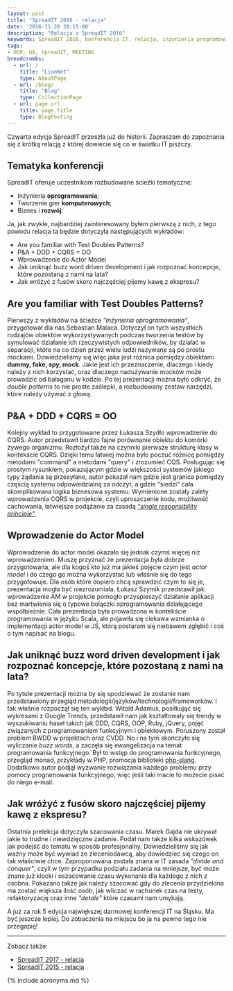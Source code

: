 ```yaml
---
layout: post
title: "SpreadIT 2016 - relacja"
date: '2016-11-20 20:15:00'
description: "Relacja z SpreadIT 2016"
keywords: SpreadIT 2016, konferencja IT, relacja, inżynieria programowania, jakość kodu, programowanie gier, biznes i rozwój
tags:
- OOP, QA, SpreadIT, MEETING
breadcrumbs:
  - url: /
    title: "LionNet"
    type: AboutPage
  - url: /blog/
    title: "Blog"
    type: CollectionPage
  - url: page.url
    title: page.title
    type: BlogPosting
---
```


Czwarta edycja SpreadIT przeszła już do historii. Zapraszam do zapoznania się
z krótką relacją z której dowiecie się co w światku IT piszczy.

## Tematyka konferencji

SpreadIT oferuje uczestnikom rozbudowane ścieżki tematyczne:

* Inżynieria **oprogramowania**;
* Tworzenie gier **komputerowych**;
* Biznes i **rozwój**.

Ja, jak zwykle, najbardziej zainteresowany byłem pierwszą z nich, z tego powodu
relacja ta będzie dotyczyła następujących wykładów:

* Are you familiar with Test Doubles Patterns?
* P&A + DDD + CQRS = OO
* Wprowadzenie do Actor Model
* Jak uniknąć buzz word driven development i jak rozpoznać koncepcje, które 
pozostaną z nami na lata?
* Jak wróżyć z fusów skoro najczęściej pijemy kawę z ekspresu?

## Are you familiar with Test Doubles Patterns?

Pierwszy z wykładów na ścieżce *"Inżynieria oprogramowania"*, przygotował dla nas
Sebastian Malaca. Dotyczył on tych wszystkich rodzajów obiektów wykorzystywanych
podczas tworzenia testów by symulować działanie ich rzeczywistych odpowiedników, 
by działać w separacji, które na co dzień przez wielu ludzi nazywane są po prostu 
mockami. Dowiedzieliśmy się więc jaka jest różnica pomiędzy obiektami **dummy, 
fake, spy, mock**. Jakie jest ich przeznaczenie, dlaczego i kiedy należy z nich 
korzystać, oraz dlaczego nadużywanie mocków może prowadzić od bałaganu w kodzie. 
Po tej prezentacji można było odkryć, że *double patterns* to nie proste zaślepki,
a rozbudowany zestaw narzędzi, które należy używać z głową.

## P&A + DDD + CQRS = OO

Kolejny wykład to przygotowane przez Łukasza Szydło wprowadzenie do CQRS. Autor 
przedstawił bardzo fajne porównanie obiektu do komórki żywego organizmu. Rozłożył
także na czynniki pierwsze strukturę klasy w kontekście CQRS. Dzięki temu łatwiej
można było poczuć różnicę pomiędzy metodami "command" a metodami "query" i zrozumieć
CQS. Posługując się prostym rysunkiem, pokazującym gdzie w większości systemów jakiego
typy żądania są przesyłane, autor pokazał nam gdzie jest granica pomiędzy
częścią systemu odpowiedzialną za odczyt, a gdzie "siedzi" cała skomplikowana 
logika biznesowa systemu. Wymienione zostały zalety wprowadzenia CQRS w projekcie, 
czyli uproszczenie kodu, możliwość cachowania, łatwiejsze podążanie za zasadą 
*["single responsibility principle"][1]*.

## Wprowadzenie do Actor Model

Wprowadzenie do actor model okazało się jednak czymś więcej niż wprowadzeniem.
Muszę przyznać że prezentacja była dobrze przygotowana, ale dla kogoś kto już ma
jakieś pojęcie czym jest *actor model* i do czego go można wykorzystać lub właśnie
się do tego przygotowuje. Dla osób które dopiero chcą sprawdzić czym to się je,
prezentacja mogła być niezrozumiała. Łukasz Szymik przedstawił jak wprowadzenie
AM w projekcie pomogło przyspieszyć działanie aplikacji bez martwienia się o
typowe bolączki oprogramowania działającego współbieżnie. Cała prezentacja była
prowadzona w kontekście programowania w języku Scala, ale pojawiła się ciekawa
wzmianka o implementacji actor model w JS, którą postaram się niebawem zgłębić i 
coś o tym napisać na blogu.

## Jak uniknąć buzz word driven development i jak rozpoznać koncepcje, które pozostaną z nami na lata?

Po tytule prezentacji można by się spodziewać że zostanie nam przedstawiony
przegląd metodologii/języków/technologii/frameworków. I tak właśnie rozpoczął się
ten wykład. Witold Adamus, posiłkując się wykresami z Google Trends, przedstawił
nam jak kształtowały się trendy w wyszukiwaniu haseł takich jak DDD, CQRS, OOP, 
Ruby, jQuery, pojęć związanych z programowaniem funkcyjnym i obiektowym. Poruszony 
został problem BWDD w projektach oraz CVDD. No i na tym skończyło się wyliczanie 
*buzz words*, a zaczęła się ewangelizacja na temat programowania funkcyjnego. Był 
to wstęp do programowania funkcyjnego, przegląd monad, przykłady w PHP, promocja 
biblioteki [php-slang][2]. Dodatkowo autor podjął wyzwanie rozwiązania każdego 
problemu przy pomocy programowania funkcyjnego, więc jeśli taki macie to możecie 
pisać do niego e-mail.

## Jak wróżyć z fusów skoro najczęściej pijemy kawę z ekspresu?

Ostatnia prelekcja dotyczyła szacowania czasu. Marek Gajda nie ukrywał jakie to
trudne i niewdzięczne zadanie. Podał nam także kilka wskazówek jak podejść do 
tematu w sposób profesjonalny. Dowiedzieliśmy się jak ważny może być wywiad ze
zleceniodawcą, aby dowiedzieć się czego on tak właściwie chce. Zaproponowana
została znana w IT zasada *"divide and conquer"*, czyli w tym przypadku podziału
zadania na mniejsze, być może znane już klocki i oszacowanie czasu wykonania
dla każdego z nich z osobna. Pokazano także jak należy szacować gdy do zlecenia
przydzielona ma zostać większa ilość osób, jak wliczać w rachunek czas na testy,
refaktoryzację oraz inne *"detale"* które czasami nam umykają.

A już za rok 5 edycja największej darmowej konferencji IT na Śląsku. Ma być 
jeszcze lepiej. Do zobaczenia na miejscu bo ja na pewno tego nie przegapię!

[1]: https://pl.wikipedia.org/wiki/Zasada_jednej_odpowiedzialno%C5%9Bci
[2]: https://github.com/php-slang/php-slang

* * *

Zobacz także:

* [SpreadIT 2017 - relacja]({{site.url}}/2017/11/19/spreadit-2017-relacja.html)
* [SpreadIT 2015 - relacja]({{site.url}}/2015/11/22/spreadit-2015-relacja.html)



{% include acronyms.md %}
